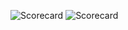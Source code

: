 ![Scorecard](https://img.shields.io/endpoint?url=https://raw.githubusercontent.com/NickPellet/AssignmentFour.gitgub.io/main/scorecard.json)
![Scorecard](https://api.securityscorecards.dev/projects/github.com/NickPellet/repository)
